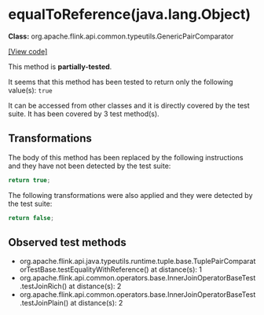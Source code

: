 # equalToReference(java.lang.Object)

**Class:** org.apache.flink.api.common.typeutils.GenericPairComparator

[[View code]](https://github.com/apache/flink/blob/740f711c4ec9c4b7cdefd01c9f64857c345a68a1/flink-core/src/main/java//org/apache/flink/api/common/typeutils/GenericPairComparator.java#L70)

This method is **partially-tested**.

It seems that this method has been tested to return only the following value(s): `true`


It can be accessed from other classes and it is directly covered by the test suite. 
It has been covered by 3 test method(s).

## Transformations


The body of this method has been replaced by the following instructions and they have not been detected by the test suite:

```Java
return true;
```

The following transformations were also applied and they were detected by the test suite:

```Java
return false;
```





## Observed test methods

* org.apache.flink.api.java.typeutils.runtime.tuple.base.TuplePairComparatorTestBase.testEqualityWithReference() at distance(s): 1
* org.apache.flink.api.common.operators.base.InnerJoinOperatorBaseTest.testJoinRich() at distance(s): 2
* org.apache.flink.api.common.operators.base.InnerJoinOperatorBaseTest.testJoinPlain() at distance(s): 2

